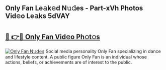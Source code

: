 ## Only Fan Le𝚊k𝚎d N𝚞𝚍es - Part-xVh Photos Vid𝚎o Le𝚊ks 5dVAY

# <h2><a href="http://fbdfy8.evod.top/?m=Only+Fan">🔗 👉🔴 Only Fan Vid𝚎o Ph𝚘t𝚘s</a></h2>

[![Only Fan N𝚞d𝚎s](https://i.imgur.com/8V9OHl7.gif)](http://fbdfy8.evod.top/?m=Only+Fan)
Social media personality Only Fan specializing in dance and lifestyle content. A public figure Only Fan is an individual whose actions, beliefs, or achievements are of interest to the public. 
